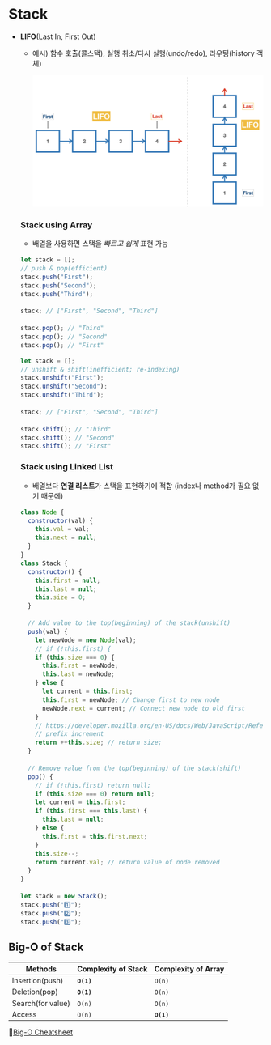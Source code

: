 # Stack

- **LIFO**(Last In, First Out)

  - 예시) 함수 호출(콜스택), 실행 취소/다시 실행(undo/redo), 라우팅(history 객체)

    ![Stack](./Basic_Image/stack.png)

  ### Stack using Array

  - 배열을 사용하면 스택을 _빠르고 쉽게_ 표현 가능

  ```js
  let stack = [];
  // push & pop(efficient)
  stack.push("First");
  stack.push("Second");
  stack.push("Third");

  stack; // ["First", "Second", "Third"]

  stack.pop(); // "Third"
  stack.pop(); // "Second"
  stack.pop(); // "First"
  ```

  ```js
  let stack = [];
  // unshift & shift(inefficient; re-indexing)
  stack.unshift("First");
  stack.unshift("Second");
  stack.unshift("Third");

  stack; // ["First", "Second", "Third"]

  stack.shift(); // "Third"
  stack.shift(); // "Second"
  stack.shift(); // "First"
  ```

  ### Stack using Linked List

  - 배열보다 **연결 리스트**가 스택을 표현하기에 적합
    (index나 method가 필요 없기 때문에)

  ```js
  class Node {
    constructor(val) {
      this.val = val;
      this.next = null;
    }
  }
  class Stack {
    constructor() {
      this.first = null;
      this.last = null;
      this.size = 0;
    }

    // Add value to the top(beginning) of the stack(unshift)
    push(val) {
      let newNode = new Node(val);
      // if (!this.first) {
      if (this.size === 0) {
        this.first = newNode;
        this.last = newNode;
      } else {
        let current = this.first;
        this.first = newNode; // Change first to new node
        newNode.next = current; // Connect new node to old first
      }
      // https://developer.mozilla.org/en-US/docs/Web/JavaScript/Reference/Operators/Increment
      // prefix increment
      return ++this.size; // return size;
    }

    // Remove value from the top(beginning) of the stack(shift)
    pop() {
      // if (!this.first) return null;
      if (this.size === 0) return null;
      let current = this.first;
      if (this.first === this.last) {
        this.last = null;
      } else {
        this.first = this.first.next;
      }
      this.size--;
      return current.val; // return value of node removed
    }
  }

  let stack = new Stack();
  stack.push("1️⃣");
  stack.push("2️⃣");
  stack.push("3️⃣");
  ```

## Big-O of Stack

| Methods           | Complexity of Stack | Complexity of Array |
| ----------------- | ------------------- | ------------------- |
| Insertion(push)   | **`O(1)`**          | `O(n)`              |
| Deletion(pop)     | **`O(1)`**          | `O(n)`              |
| Search(for value) | `O(n)`              | `O(n)`              |
| Access            | `O(n)`              | **`O(1)`**          |

💚[Big-O Cheatsheet](https://www.bigocheatsheet.com/)
